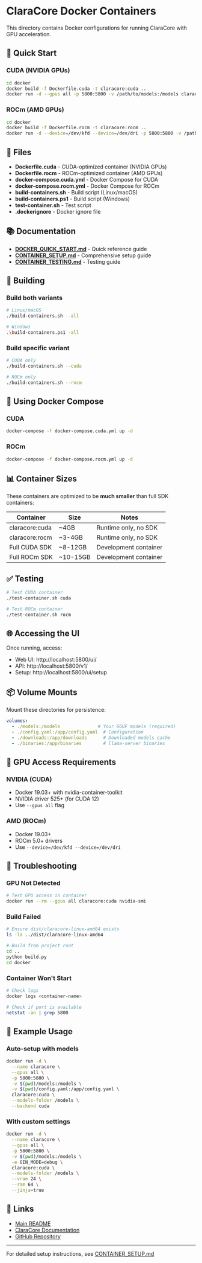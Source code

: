 # ClaraCore Docker Containers

This directory contains Docker configurations for running ClaraCore with GPU acceleration.

## 🚀 Quick Start

### CUDA (NVIDIA GPUs)
```bash
cd docker
docker build -f Dockerfile.cuda -t claracore:cuda ..
docker run -d --gpus all -p 5800:5800 -v /path/to/models:/models claracore:cuda --models-folder /models
```

### ROCm (AMD GPUs)
```bash
cd docker
docker build -f Dockerfile.rocm -t claracore:rocm ..
docker run -d --device=/dev/kfd --device=/dev/dri -p 5800:5800 -v /path/to/models:/models claracore:rocm --models-folder /models
```

## 📁 Files

- **Dockerfile.cuda** - CUDA-optimized container (NVIDIA GPUs)
- **Dockerfile.rocm** - ROCm-optimized container (AMD GPUs)
- **docker-compose.cuda.yml** - Docker Compose for CUDA
- **docker-compose.rocm.yml** - Docker Compose for ROCm
- **build-containers.sh** - Build script (Linux/macOS)
- **build-containers.ps1** - Build script (Windows)
- **test-container.sh** - Test script
- **.dockerignore** - Docker ignore file

## 📚 Documentation

- **[DOCKER_QUICK_START.md](./DOCKER_QUICK_START.md)** - Quick reference guide
- **[CONTAINER_SETUP.md](./CONTAINER_SETUP.md)** - Comprehensive setup guide
- **[CONTAINER_TESTING.md](./CONTAINER_TESTING.md)** - Testing guide

## 🔨 Building

### Build both variants
```bash
# Linux/macOS
./build-containers.sh --all

# Windows
.\build-containers.ps1 -all
```

### Build specific variant
```bash
# CUDA only
./build-containers.sh --cuda

# ROCm only
./build-containers.sh --rocm
```

## 🐳 Using Docker Compose

### CUDA
```bash
docker-compose -f docker-compose.cuda.yml up -d
```

### ROCm
```bash
docker-compose -f docker-compose.rocm.yml up -d
```

## 📊 Container Sizes

These containers are optimized to be **much smaller** than full SDK containers:

| Container | Size | Notes |
|-----------|------|-------|
| claracore:cuda | ~4GB | Runtime only, no SDK |
| claracore:rocm | ~3-4GB | Runtime only, no SDK |
| Full CUDA SDK | ~8-12GB | Development container |
| Full ROCm SDK | ~10-15GB | Development container |

## ✅ Testing

```bash
# Test CUDA container
./test-container.sh cuda

# Test ROCm container
./test-container.sh rocm
```

## 🌐 Accessing the UI

Once running, access:
- Web UI: http://localhost:5800/ui/
- API: http://localhost:5800/v1/
- Setup: http://localhost:5800/ui/setup

## 📦 Volume Mounts

Mount these directories for persistence:

```yaml
volumes:
  - ./models:/models              # Your GGUF models (required)
  - ./config.yaml:/app/config.yaml  # Configuration
  - ./downloads:/app/downloads      # Downloaded models cache
  - ./binaries:/app/binaries        # llama-server binaries
```

## 🔧 GPU Access Requirements

### NVIDIA (CUDA)
- Docker 19.03+ with nvidia-container-toolkit
- NVIDIA driver 525+ (for CUDA 12)
- Use `--gpus all` flag

### AMD (ROCm)
- Docker 19.03+
- ROCm 5.0+ drivers
- Use `--device=/dev/kfd --device=/dev/dri`

## 🐛 Troubleshooting

### GPU Not Detected
```bash
# Test GPU access in container
docker run --rm --gpus all claracore:cuda nvidia-smi
```

### Build Failed
```bash
# Ensure dist/claracore-linux-amd64 exists
ls -la ../dist/claracore-linux-amd64

# Build from project root
cd ..
python build.py
cd docker
```

### Container Won't Start
```bash
# Check logs
docker logs <container-name>

# Check if port is available
netstat -an | grep 5800
```

## 📝 Example Usage

### Auto-setup with models
```bash
docker run -d \
  --name claracore \
  --gpus all \
  -p 5800:5800 \
  -v $(pwd)/models:/models \
  -v $(pwd)/config.yaml:/app/config.yaml \
  claracore:cuda \
  --models-folder /models \
  --backend cuda
```

### With custom settings
```bash
docker run -d \
  --name claracore \
  --gpus all \
  -p 5800:5800 \
  -v $(pwd)/models:/models \
  -e GIN_MODE=debug \
  claracore:cuda \
  --models-folder /models \
  --vram 24 \
  --ram 64 \
  --jinja=true
```

## 🔗 Links

- [Main README](../README.md)
- [ClaraCore Documentation](../docs/)
- [GitHub Repository](https://github.com/claraverse-space/ClaraCore)

---

For detailed setup instructions, see [CONTAINER_SETUP.md](./CONTAINER_SETUP.md)
